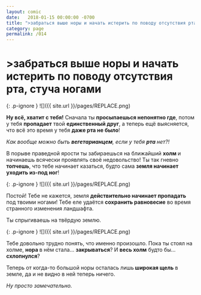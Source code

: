 ```yaml
---
layout: comic
date:   2018-01-15 00:00:00 -0700
title: ">забраться выше норы и начать истерить по поводу отсутствия рта, стуча ногами"
category: page
permalink: /014
---
```

# >забраться выше норы и начать истерить по поводу отсутствия рта, стуча ногами

{: .p-ignore }
![]({{ site.url }}/pages/REPLACE.png)

<strong>Ну всё, хватит с тебя!</strong> Сначала ты <strong>просыпаешься непонятно где</strong>, потом у тебя <strong>пропадает</strong> твой <strong>единственный друг</strong>, а теперь ещё выясняется, что всё это время у тебя <strong>даже рта не было</strong>!

<em>Как вообще можно быть <strong>вегетарианцем</strong>, если у тебя <strong>рта </strong>нет?!</em>

В порыве праведной ярости ты забираешься на ближайший <strong>холм </strong>и начинаешь всячески проявлять своё недовольство! Ты так гневно<strong> топчешь</strong>, что тебе начинает казаться, будто сама <strong>земля начинает уходить из-под ног</strong>! 

{: .p-ignore }
![]({{ site.url }}/pages/REPLACE.png)

Постой! Тебе не кажется, земля <strong>действительно начинает пропадать</strong> под твоими ногами! Тебе еле удаётся <strong>сохранить равновесие</strong> во время странного изменения ландшафта.

Ты спрыгиваешь на твёрдую землю.

{: .p-ignore }
![]({{ site.url }}/pages/REPLACE.png)

Тебе довольно трудно понять, что именно произошло. Пока ты стоял на холме, <strong>нора </strong>в нём стала... <strong>закрываться</strong>? И <strong>весь холм</strong> будто бы… <strong>схлопнулся</strong>?

Теперь от когда-то большой норы осталась лишь<strong> широкая щель</strong> в земле, да и не видно в ней теперь ничего.

<em>Ну просто замечательно.</em>
